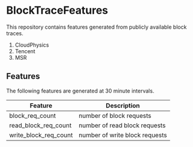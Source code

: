 # BlockTraceFeatures
This repository contains features generated from publicly available block traces. 

1. CloudPhysics 
2. Tencent 
3. MSR 

## Features
The following features are generated at 30 minute intervals. 


| Feature      | Description |
| ----------- | ----------- |
| block_req_count        | number of block requests       |
| read_block_req_count   | number of  read block requests |
| write_block_req_count  | number of write block requests |
